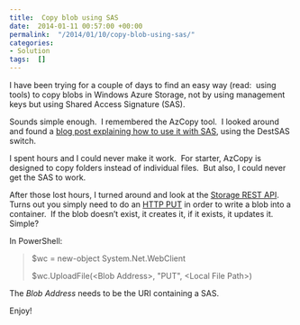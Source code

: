 ```yaml
---
title:  Copy blob using SAS
date:  2014-01-11 00:57:00 +00:00
permalink:  "/2014/01/10/copy-blob-using-sas/"
categories:
- Solution
tags:  []
---
```

<p>I have been trying for a couple of days to find an easy way (read:&#160; using tools) to copy blobs in Windows Azure Storage, not by using management keys but using Shared Access Signature (SAS).</p>  <p>Sounds simple enough.&#160; I remembered the AzCopy tool.&#160; I looked around and found a <a href="http://blogs.msdn.com/b/windowsazurestorage/archive/2013/09/07/azcopy-transfer-data-with-re-startable-mode-and-sas-token.aspx">blog post explaining how to use it with SAS</a>, using the DestSAS switch.</p>  <p>I spent hours and I could never make it work.&#160; For starter, AzCopy is designed to copy folders instead of individual files.&#160; But also, I could never get the SAS to work.</p>  <p>After those lost hours, I turned around and look at the <a href="http://msdn.microsoft.com/en-us/library/windowsazure/dd135733.aspx">Storage REST API</a>.&#160; Turns out you simply need to do an <a href="http://msdn.microsoft.com/en-us/library/windowsazure/dd179451.aspx">HTTP PUT</a> in order to write a blob into a container.&#160; If the blob doesn’t exist, it creates it, if it exists, it updates it.&#160; Simple?</p>  <p>In PowerShell:</p>  <blockquote>   <p>$wc = new-object System.Net.WebClient</p>    <p>$wc.UploadFile(&lt;Blob Address&gt;, &quot;PUT&quot;, &lt;Local File Path&gt;)</p> </blockquote>  <p>The <em>Blob Address</em> needs to be the URI containing a SAS.</p>  <p>Enjoy!</p>